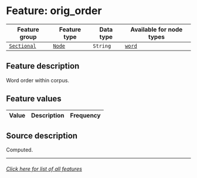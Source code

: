 # Feature: orig_order

Feature group | Feature type | Data type | Available for node types
---  | --- | --- | ---
[`Sectional`](featuresbygroup.md#sectional-features) | [`Node`](featuresbyfeaturetype.md#node-features) | `String` | [`word`](featuresbynodetype.md#word-nodes)

## Feature description

Word order within corpus.

## Feature values

Value | Description | Frequency
--- | --- | ---

## Source description

Computed.

---
###### [Click here for list of all features](home.md#readme)

